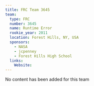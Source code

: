 ```yaml
---
title: FRC Team 3645
team:
  type: FRC
  number: 3645
  name: Runtime Error
  rookie_year: 2011
  location: Forest Hills, NY, USA
  sponsors:
    - NASA
    - jcpenney
    - Forest Hills High School
  links:
    Website: 
---
```

No content has been added for this team